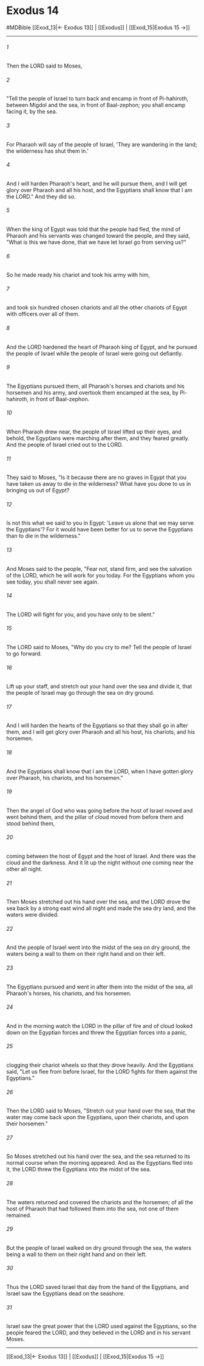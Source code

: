 # Exodus 14
#MDBible
[[Exod_13|← Exodus 13]] | [[Exodus]] | [[Exod_15|Exodus 15 →]]

***

###### 1 
Then the LORD said to Moses, 

###### 2 
"Tell the people of Israel to turn back and encamp in front of Pi-hahiroth, between Migdol and the sea, in front of Baal-zephon; you shall encamp facing it, by the sea. 

###### 3 
For Pharaoh will say of the people of Israel, 'They are wandering in the land; the wilderness has shut them in.' 

###### 4 
And I will harden Pharaoh's heart, and he will pursue them, and I will get glory over Pharaoh and all his host, and the Egyptians shall know that I am the LORD." And they did so. 

###### 5 
When the king of Egypt was told that the people had fled, the mind of Pharaoh and his servants was changed toward the people, and they said, "What is this we have done, that we have let Israel go from serving us?" 

###### 6 
So he made ready his chariot and took his army with him, 

###### 7 
and took six hundred chosen chariots and all the other chariots of Egypt with officers over all of them. 

###### 8 
And the LORD hardened the heart of Pharaoh king of Egypt, and he pursued the people of Israel while the people of Israel were going out defiantly. 

###### 9 
The Egyptians pursued them, all Pharaoh's horses and chariots and his horsemen and his army, and overtook them encamped at the sea, by Pi-hahiroth, in front of Baal-zephon. 

###### 10 
When Pharaoh drew near, the people of Israel lifted up their eyes, and behold, the Egyptians were marching after them, and they feared greatly. And the people of Israel cried out to the LORD. 

###### 11 
They said to Moses, "Is it because there are no graves in Egypt that you have taken us away to die in the wilderness? What have you done to us in bringing us out of Egypt? 

###### 12 
Is not this what we said to you in Egypt: 'Leave us alone that we may serve the Egyptians'? For it would have been better for us to serve the Egyptians than to die in the wilderness." 

###### 13 
And Moses said to the people, "Fear not, stand firm, and see the salvation of the LORD, which he will work for you today. For the Egyptians whom you see today, you shall never see again. 

###### 14 
The LORD will fight for you, and you have only to be silent." 

###### 15 
The LORD said to Moses, "Why do you cry to me? Tell the people of Israel to go forward. 

###### 16 
Lift up your staff, and stretch out your hand over the sea and divide it, that the people of Israel may go through the sea on dry ground. 

###### 17 
And I will harden the hearts of the Egyptians so that they shall go in after them, and I will get glory over Pharaoh and all his host, his chariots, and his horsemen. 

###### 18 
And the Egyptians shall know that I am the LORD, when I have gotten glory over Pharaoh, his chariots, and his horsemen." 

###### 19 
Then the angel of God who was going before the host of Israel moved and went behind them, and the pillar of cloud moved from before them and stood behind them, 

###### 20 
coming between the host of Egypt and the host of Israel. And there was the cloud and the darkness. And it lit up the night without one coming near the other all night. 

###### 21 
Then Moses stretched out his hand over the sea, and the LORD drove the sea back by a strong east wind all night and made the sea dry land, and the waters were divided. 

###### 22 
And the people of Israel went into the midst of the sea on dry ground, the waters being a wall to them on their right hand and on their left. 

###### 23 
The Egyptians pursued and went in after them into the midst of the sea, all Pharaoh's horses, his chariots, and his horsemen. 

###### 24 
And in the morning watch the LORD in the pillar of fire and of cloud looked down on the Egyptian forces and threw the Egyptian forces into a panic, 

###### 25 
clogging their chariot wheels so that they drove heavily. And the Egyptians said, "Let us flee from before Israel, for the LORD fights for them against the Egyptians." 

###### 26 
Then the LORD said to Moses, "Stretch out your hand over the sea, that the water may come back upon the Egyptians, upon their chariots, and upon their horsemen." 

###### 27 
So Moses stretched out his hand over the sea, and the sea returned to its normal course when the morning appeared. And as the Egyptians fled into it, the LORD threw the Egyptians into the midst of the sea. 

###### 28 
The waters returned and covered the chariots and the horsemen; of all the host of Pharaoh that had followed them into the sea, not one of them remained. 

###### 29 
But the people of Israel walked on dry ground through the sea, the waters being a wall to them on their right hand and on their left. 

###### 30 
Thus the LORD saved Israel that day from the hand of the Egyptians, and Israel saw the Egyptians dead on the seashore. 

###### 31 
Israel saw the great power that the LORD used against the Egyptians, so the people feared the LORD, and they believed in the LORD and in his servant Moses. 

***

[[Exod_13|← Exodus 13]] | [[Exodus]] | [[Exod_15|Exodus 15 →]]
